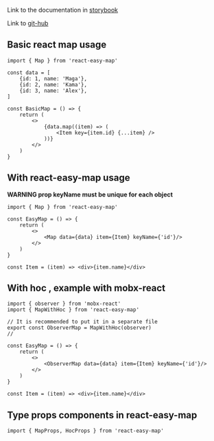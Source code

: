 Link to the documentation in [storybook](https://react-easy-map.vercel.app/)

Link to  [git-hub](https://github.com/MkinG2k0/react-easy-map)

## Basic react map usage

```tsx 
import { Map } from 'react-easy-map'

const data = [
	{id: 1, name: 'Maga'},
	{id: 2, name: 'Kama'},
	{id: 3, name: 'Alex'},
]

const BasicMap = () => {
	return (
		<>
			{data.map((item) => (
				<Item key={item.id} {...item} />
			))}
		</>
	)
}

```

## With react-easy-map usage

**WARNING prop keyName must be unique for each object**

```tsx
import { Map } from 'react-easy-map'

const EasyMap = () => {
	return (
		<>
			<Map data={data} item={Item} keyName={'id'}/>
		</>
	)
}

const Item = (item) => <div>{item.name}</div>

```

## With hoc , example with mobx-react

```tsx
import { observer } from 'mobx-react'
import { MapWithHoc } from 'react-easy-map'

// It is recommended to put it in a separate file
export const ObserverMap = MapWithHoc(observer)
//

const EasyMap = () => {
	return (
		<>
			<ObserverMap data={data} item={Item} keyName={'id'}/>
		</>
	)
}

const Item = (item) => <div>{item.name}</div>

```

## Type props components in react-easy-map

```tsx
import { MapProps, HocProps } from 'react-easy-map'
```


